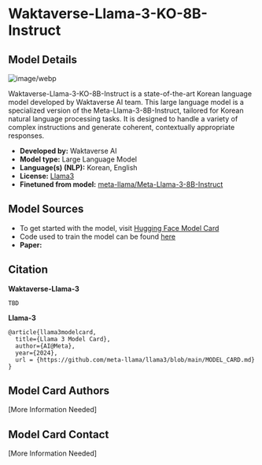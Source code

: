 # Waktaverse-Llama-3-KO-8B-Instruct

## Model Details

![image/webp](https://cdn-uploads.huggingface.co/production/uploads/65d6e0640ff5bc0c9b69ddab/Va78DaYtPJU6xr4F6Ca4M.webp)

Waktaverse-Llama-3-KO-8B-Instruct is a state-of-the-art Korean language model developed by Waktaverse AI team.
This large language model is a specialized version of the Meta-Llama-3-8B-Instruct, tailored for Korean natural language processing tasks. 
It is designed to handle a variety of complex instructions and generate coherent, contextually appropriate responses.

- **Developed by:** Waktaverse AI
- **Model type:** Large Language Model
- **Language(s) (NLP):** Korean, English
- **License:** [Llama3](https://llama.meta.com/llama3/license)
- **Finetuned from model:** [meta-llama/Meta-Llama-3-8B-Instruct](https://huggingface.co/meta-llama/Meta-Llama-3-8B-Instruct)

## Model Sources

- To get started with the model, visit [Hugging Face Model Card](https://huggingface.co/PathFinderKR/Waktaverse-Llama-3-KO-8B-Instruct)
- Code used to train the model can be found [here](https://github.com/PathFinderKR/Waktaverse-LLM/blob/main/SFT.ipynb)
- **Paper:** 



## Citation

**Waktaverse-Llama-3**

```
TBD
```

**Llama-3**

```
@article{llama3modelcard,
  title={Llama 3 Model Card},
  author={AI@Meta},
  year={2024},
  url = {https://github.com/meta-llama/llama3/blob/main/MODEL_CARD.md}
}
```



## Model Card Authors

[More Information Needed]



## Model Card Contact

[More Information Needed]

